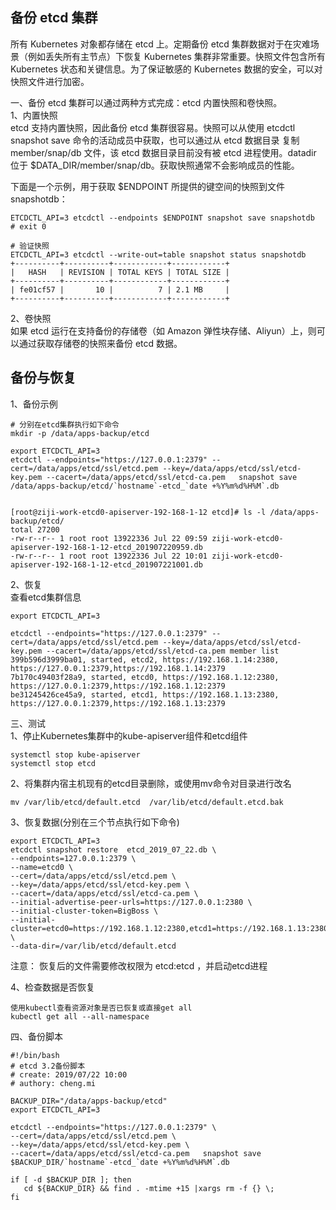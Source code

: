 备份 etcd 集群  
---
所有 Kubernetes 对象都存储在 etcd 上。定期备份 etcd 集群数据对于在灾难场景（例如丢失所有主节点）下恢复 Kubernetes 集群非常重要。快照文件包含所有 Kubernetes 状态和关键信息。为了保证敏感的 Kubernetes 数据的安全，可以对快照文件进行加密。  

一、备份 etcd 集群可以通过两种方式完成：etcd 内置快照和卷快照。  
1、内置快照  
etcd 支持内置快照，因此备份 etcd 集群很容易。快照可以从使用 etcdctl snapshot save 命令的活动成员中获取，也可以通过从 etcd 数据目录 复制 member/snap/db 文件，该 etcd 数据目录目前没有被 etcd 进程使用。datadir 位于 $DATA_DIR/member/snap/db。获取快照通常不会影响成员的性能。  

下面是一个示例，用于获取 $ENDPOINT 所提供的键空间的快照到文件 snapshotdb：  
```
ETCDCTL_API=3 etcdctl --endpoints $ENDPOINT snapshot save snapshotdb
# exit 0

# 验证快照
ETCDCTL_API=3 etcdctl --write-out=table snapshot status snapshotdb
+----------+----------+------------+------------+
|   HASH   | REVISION | TOTAL KEYS | TOTAL SIZE |
+----------+----------+------------+------------+
| fe01cf57 |       10 |          7 | 2.1 MB     |
+----------+----------+------------+------------+
```  

2、卷快照  
如果 etcd 运行在支持备份的存储卷（如 Amazon 弹性块存储、Aliyun）上，则可以通过获取存储卷的快照来备份 etcd 数据。  


备份与恢复
---
1、备份示例
```
# 分别在etcd集群执行如下命令
mkdir -p /data/apps-backup/etcd

export ETCDCTL_API=3
etcdctl --endpoints="https://127.0.0.1:2379" --cert=/data/apps/etcd/ssl/etcd.pem --key=/data/apps/etcd/ssl/etcd-key.pem --cacert=/data/apps/etcd/ssl/etcd-ca.pem   snapshot save  /data/apps-backup/etcd/`hostname`-etcd_`date +%Y%m%d%H%M`.db


[root@ziji-work-etcd0-apiserver-192-168-1-12 etcd]# ls -l /data/apps-backup/etcd/
total 27200
-rw-r--r-- 1 root root 13922336 Jul 22 09:59 ziji-work-etcd0-apiserver-192-168-1-12-etcd_201907220959.db
-rw-r--r-- 1 root root 13922336 Jul 22 10:01 ziji-work-etcd0-apiserver-192-168-1-12-etcd_201907221001.db
```  

2、恢复  
查看etcd集群信息  
```
export ETCDCTL_API=3

etcdctl --endpoints="https://127.0.0.1:2379" --cert=/data/apps/etcd/ssl/etcd.pem --key=/data/apps/etcd/ssl/etcd-key.pem --cacert=/data/apps/etcd/ssl/etcd-ca.pem member list
399b596d3999ba01, started, etcd2, https://192.168.1.14:2380, https://127.0.0.1:2379,https://192.168.1.14:2379
7b170c49403f28a9, started, etcd0, https://192.168.1.12:2380, https://127.0.0.1:2379,https://192.168.1.12:2379
be31245426ce45a9, started, etcd1, https://192.168.1.13:2380, https://127.0.0.1:2379,https://192.168.1.13:2379
```  

三、测试  
1、停止Kubernetes集群中的kube-apiserver组件和etcd组件  
```
systemctl stop kube-apiserver
systemctl stop etcd
```  

2、将集群内宿主机现有的etcd目录删除，或使用mv命令对目录进行改名
```
mv /var/lib/etcd/default.etcd  /var/lib/etcd/default.etcd.bak
```  

3、恢复数据(分别在三个节点执行如下命令)  
```
export ETCDCTL_API=3
etcdctl snapshot restore  etcd_2019_07_22.db \
--endpoints=127.0.0.1:2379 \
--name=etcd0 \
--cert=/data/apps/etcd/ssl/etcd.pem \
--key=/data/apps/etcd/ssl/etcd-key.pem \
--cacert=/data/apps/etcd/ssl/etcd-ca.pem \
--initial-advertise-peer-urls=https://127.0.0.1:2380 \
--initial-cluster-token=BigBoss \
--initial-cluster=etcd0=https://192.168.1.12:2380,etcd1=https://192.168.1.13:2380,etcd2=https://192.168.1.14:2380 \
--data-dir=/var/lib/etcd/default.etcd
```  
注意： 恢复后的文件需要修改权限为 etcd:etcd ，并启动etcd进程  


4、检查数据是否恢复  
```
使用kubectl查看资源对象是否已恢复或直接get all
kubectl get all --all-namespace
```  

四、备份脚本  
```
#!/bin/bash
# etcd 3.2备份脚本
# create: 2019/07/22 10:00
# authory: cheng.mi

BACKUP_DIR="/data/apps-backup/etcd"
export ETCDCTL_API=3

etcdctl --endpoints="https://127.0.0.1:2379" \
--cert=/data/apps/etcd/ssl/etcd.pem \
--key=/data/apps/etcd/ssl/etcd-key.pem \
--cacert=/data/apps/etcd/ssl/etcd-ca.pem   snapshot save  $BACKUP_DIR/`hostname`-etcd_`date +%Y%m%d%H%M`.db

if [ -d $BACKUP_DIR ]; then
   cd ${BACKUP_DIR} && find . -mtime +15 |xargs rm -f {} \;
fi
```  
